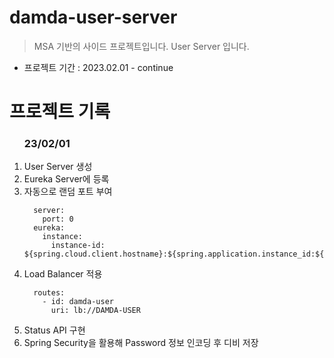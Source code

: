 # damda-user-server
> MSA 기반의 사이드 프로젝트입니다.
> User Server 입니다.

- 프로젝트 기간 : 2023.02.01 - continue

# 프로젝트 기록
<ol>
<h3>23/02/01</h3>
  <li>User Server 생성</li>
  <li>Eureka Server에 등록</li>
  <li>자동으로 랜덤 포트 부여</li>

      server:
        port: 0
      eureka:
        instance:
          instance-id: ${spring.cloud.client.hostname}:${spring.application.instance_id:${random.value}}

  <li>Load Balancer 적용</li>

      routes:
        - id: damda-user
          uri: lb://DAMDA-USER
    
  <li>Status API 구현</li>
  <li>Spring Security을 활용해 Password 정보 인코딩 후 디비 저장</li>
</ol>

